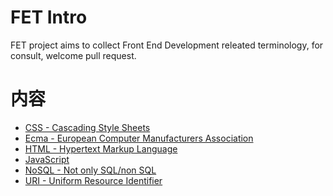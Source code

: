# FET Intro

FET project aims to collect Front End Development releated terminology, for consult,
welcome pull request.

# 内容

* [CSS - Cascading Style Sheets](https://en.wikipedia.org/wiki/css)
* [Ecma - European Computer Manufacturers Association](https://en.wikipedia.org/wiki/Ecma_International)
* [HTML - Hypertext Markup Language](https://en.wikipedia.org/wiki/HTML)
* [JavaScript](https://en.wikipedia.org/wiki/JavaScript)
* [NoSQL - Not only SQL/non SQL](https://en.wikipedia.org/wiki/NoSQL)
* [URI - Uniform Resource Identifier](https://en.wikipedia.org/wiki/Uniform_Resource_Identifier)
